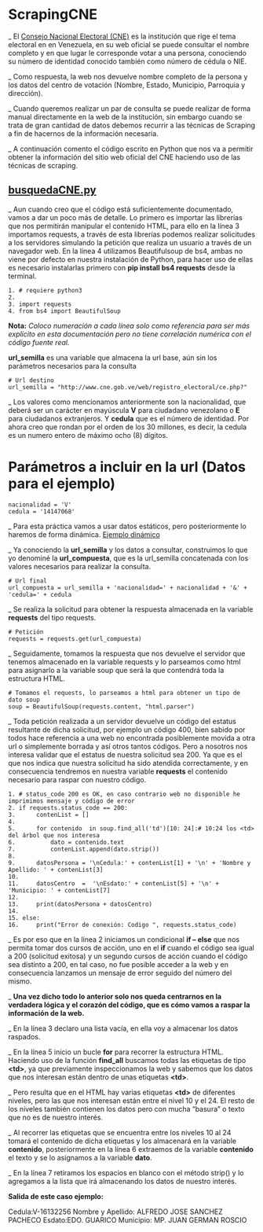# ScrapingCNE

_  El [Consejo Nacional Electoral (CNE)](http://www.cne.gob.ve) es la institución que rige el tema electoral en en Venezuela, en su web oficial se puede consultar el nombre completo y en que lugar le corresponde votar a una persona, conociendo su número de identidad conocido también como número de cédula o NIE.

_  Como respuesta, la web nos devuelve nombre completo de la persona y los datos del centro de votación (Nombre, Estado, Municipio, Parroquia y dirección).

_  Cuando queremos realizar un par de consulta se puede realizar de forma manual directamente en la web de la institución, sin embargo cuando se trata de gran cantidad de datos debemos recurrir a las técnicas de Scraping a fin de hacernos de la información necesaria.

_  A continuación comento el código escrito en Python  que nos va a permitir obtener la información del sitio web oficial del CNE haciendo uso de las técnicas de scraping. 

## [busquedaCNE.py](https://github.com/oswaldom-code/ScrapingCNE/blob/master/busquedaCNE.py)

_  Aun cuando creo que el código está suficientemente documentado, vamos a dar un poco más de detalle.
Lo primero es importar las librerías que nos permitirán manipular el contenido HTML, para ello en la línea 3 importamos requests, a través de esta librerías podemos realizar solicitudes a los servidores simulando la petición que realiza un usuario a través de un navegador web. En la línea 4 utilizamos Beautifulsoup de bs4, ambas no viene por defecto en nuestra instalación de Python, para hacer uso de ellas es necesario instalarlas primero con **pip install bs4 requests** desde la terminal.

```
1. # requiere python3
2.
3. import requests
4. from bs4 import BeautifulSoup
```

**Nota:** *Coloco numeración a cada línea solo como referencia para ser más explícito en esta documentación pero no tiene correlación numérica con el código fuente real.*

**url_semilla** es una variable que almacena la url base, aún sin los parámetros necesarios para la consulta

```
# Url destino
url_semilla = "http://www.cne.gob.ve/web/registro_electoral/ce.php?"

```

_  Los valores como mencionamos anteriormente son la nacionalidad, que deberá ser un carácter en mayúscula **V** para ciudadano venezolano o **E** para ciudadanos extranjeros. Y **cedula** que es el número de identidad. Por ahora creo que rondan por el orden de los 30 millones, es decir, la cedula es un numero entero de máximo ocho (8) dígitos.

# Parámetros a incluir en la url (Datos para el ejemplo) 

```
nacionalidad = 'V'
cedula = '14147068'

```
_  Para esta práctica vamos a usar datos estáticos, pero posteriormente lo haremos de forma dinámica. [Ejemplo dinámico](https://github.com/oswaldom-code/ScrapingCNE/blob/master/ejemplo_consulta.py)

_  Ya conociendo la **url_semilla** y los datos a consultar, construimos lo que yo denominé la **url_compuesta**, que es la url_semilla concatenada con los valores necesarios para realizar la consulta.

```
# Url final
url_compuesta = url_semilla + 'nacionalidad=' + nacionalidad + '&' + 'cedula=' + cedula
```

_  Se realiza la solicitud para obtener la respuesta almacenada en la variable **requests** del tipo requests.

```
# Petición
requests = requests.get(url_compuesta)
```

_  Seguidamente, tomamos la respuesta que nos devuelve el servidor que tenemos almacenado en la variable requests y lo parseamos como html para asignarlo a la variable soup que será la que contendrá toda la estructura HTML.

```
# Tomamos el requests, lo parseamos a html para obtener un tipo de dato soup
soup = BeautifulSoup(requests.content, "html.parser")

```

_  Toda petición realizada a un servidor devuelve un código del estatus resultante de dicha  solicitud, por ejemplo un código 400, bien  sabido por todos hace referencia a una web no encontrada posiblemente movida a otra url o simplemente borrada y así otros tantos códigos. Pero a nosotros nos interesa validar que el estatus de nuestra solicitud sea 200. Ya que es el que nos indica que nuestra solicitud ha sido atendida correctamente, y en consecuencia tendremos en nuestra variable **requests** el contenido necesario para raspar con nuestro código.

```
1. # status_code 200 es OK, en caso contrario web no disponible he imprimimos mensaje y código de error
2. if requests.status_code == 200:      
3.      contenList = []
4.
5.      for contenido  in soup.find_all('td')[10: 24]:# 10:24 los <td> del árbol que nos interesa
6.          dato = contenido.text
7.          contenList.append(dato.strip())
8.
9.      datosPersona = '\nCedula:' + contenList[1] + '\n' + 'Nombre y Apellido: ' + contenList[3]
10.
11.     datosCentro  =  '\nEsdato:' + contenList[5] + '\n' + 'Municipio: ' + contenList[7]
12. 
13.     print(datosPersona + datosCentro)
14.  
15. else:
16.     print("Error de conexión: Codigo ", requests.status_code)

```

_  Es por eso que en la línea 2 iniciamos un condicional **if – else** que nos permita tomar dos cursos de acción, uno en el **if** cuando el código sea igual a 200 (solicitud exitosa) y un segundo cursos de acción cuando el código sea distinto a 200, en tal caso, no fue posible acceder a la web y en consecuencia lanzamos un mensaje de error seguido del número del mismo.


_  **Una vez dicho todo lo anterior solo nos queda centrarnos en la verdadera lógica y el corazón del código, que es cómo vamos a raspar la información de la web.**


_  En la línea 3 declaro una lista vacía, en ella voy a almacenar los datos raspados.

_  En la línea 5 inicio un bucle **for** para recorrer la estructura HTML. Haciendo uso de la función **find_all** buscamos todas las etiquetas de tipo **\<td>**, ya que previamente inspeccionamos la web y sabemos que los datos que nos interesan están dentro de unas etiquetas **\<td>**.

_  Pero resulta que en el HTML hay varias etiquetas **\<td>** de diferentes niveles, pero las que nos interesan están entre el nivel 10 y el 24. El resto de los niveles también contienen los datos pero con mucha “basura” o texto que no es de nuestro interés.

_  Al recorrer las etiquetas <td> que se encuentra entre los niveles  10 al 24 tomará el contenido de dicha etiquetas y los almacenará en la variable **contenido**, posteriormente en la  línea 6 extraemos de la variable **contenido** el texto  y se lo asignamos a la variable **dato**.

_  En la línea 7 retiramos los espacios en blanco con el método strip() y lo agregamos a la lista que irá almacenando los datos de nuestro interés.


**Salida de este caso ejemplo:**

Cedula:V-16132256
Nombre y Apellido: ALFREDO JOSE SANCHEZ PACHECO
Esdato:EDO. GUARICO
Municipio: MP. JUAN GERMAN ROSCIO

